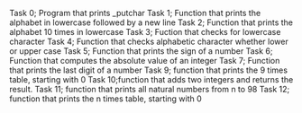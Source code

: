 Task 0; Program that prints _putchar
Task 1; Function that prints the alphabet in lowercase followed by a new line
Task 2; Function that prints the alphabet 10 times in lowercase
Task 3; Fuction that checks for lowercase character
Task 4; Function that checks alphabetic character whether lower or upper case
Task 5; Function that prints the sign of a number
Task 6; Function that computes the absolute value of an integer
Task 7; Function that prints the last digit of a number
Task 9; function that prints the 9 times table, starting with 0
Task 10;function that adds two integers and returns the result.
Task 11;  function that prints all natural numbers from n to 98
Task 12; function that prints the n times table, starting with 0
